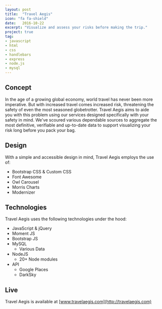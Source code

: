 ```yaml
---
layout: post
title:  "Travel Aegis"
icon: "fa fa-shield"
date:   2016-10-22
excerpt: "Visualize and assess your risks before making the trip."
project: true
tag:
- javascript
- html
- css
- handlebars
- express
- node.js
- mysql
---
```

## Concept
In the age of a growing global economy, world travel has never been more imperative. But with increased travel comes increased risk, threatening the safety of even the most seasoned globetrotter. Travel Aegis aims to aide you with this problem using our services designed specifically with your safety in mind. We've scoured various dependable sources to aggregate the most definitive, verifiable and up-to-date data to support visualizing your risk long before you pack your bag.

## Design
With a simple and accessible design in mind, Travel Aegis employs the use of:
* Bootstrap CSS & Custom CSS
* Font Awesome
* Owl Carousel
* Morris Charts
* Modernizer

## Technologies

Travel Aegis uses the following technologies under the hood:
* JavaScript & jQuery
* Moment JS
* Bootstrap JS
* MySQL
	* Various Data
* NodeJS
	* 20+ Node modules
* API
	* Google Places
	* DarkSky

## Live

Travel Aegis is available at [www.travelaegis.com](http://travelaegis.com)
